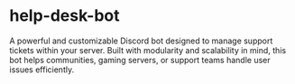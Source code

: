 # help-desk-bot
A powerful and customizable Discord bot designed to manage support tickets within your server. Built with modularity and scalability in mind, this bot helps communities, gaming servers, or support teams handle user issues efficiently.
